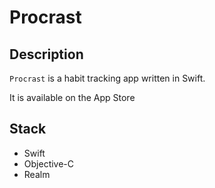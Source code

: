 # Procrast

## Description
`Procrast` is a habit tracking app written in Swift.

It is available on the App Store

## Stack
- Swift
- Objective-C
- Realm
